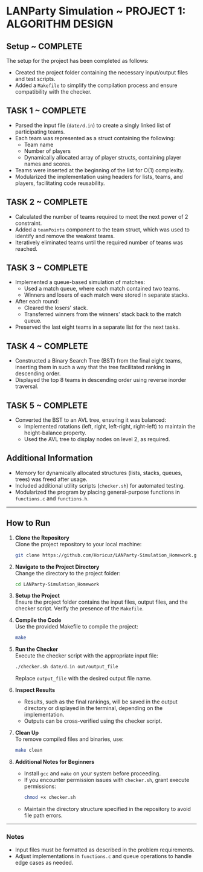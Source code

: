 # LANParty Simulation ~ PROJECT 1: ALGORITHM DESIGN

## Setup ~ COMPLETE
The setup for the project has been completed as follows:

- Created the project folder containing the necessary input/output files and test scripts.  
- Added a `Makefile` to simplify the compilation process and ensure compatibility with the checker.  

## TASK 1 ~ COMPLETE
- Parsed the input file (`date/d.in`) to create a singly linked list of participating teams.  
- Each team was represented as a struct containing the following:
  - Team name
  - Number of players
  - Dynamically allocated array of player structs, containing player names and scores.  
- Teams were inserted at the beginning of the list for O(1) complexity.  
- Modularized the implementation using headers for lists, teams, and players, facilitating code reusability.  

## TASK 2 ~ COMPLETE
- Calculated the number of teams required to meet the next power of 2 constraint.
- Added a `teamPoints` component to the team struct, which was used to identify and remove the weakest teams.  
- Iteratively eliminated teams until the required number of teams was reached.  

## TASK 3 ~ COMPLETE
- Implemented a queue-based simulation of matches:
  - Used a match queue, where each match contained two teams.
  - Winners and losers of each match were stored in separate stacks.  
- After each round:
  - Cleared the losers' stack.
  - Transferred winners from the winners' stack back to the match queue.  
- Preserved the last eight teams in a separate list for the next tasks.  

## TASK 4 ~ COMPLETE
- Constructed a Binary Search Tree (BST) from the final eight teams, inserting them in such a way that the tree facilitated ranking in descending order.  
- Displayed the top 8 teams in descending order using reverse inorder traversal.  

## TASK 5 ~ COMPLETE
- Converted the BST to an AVL tree, ensuring it was balanced:
  - Implemented rotations (left, right, left-right, right-left) to maintain the height-balance property.  
  - Used the AVL tree to display nodes on level 2, as required.  

## Additional Information
- Memory for dynamically allocated structures (lists, stacks, queues, trees) was freed after usage.  
- Included additional utility scripts (`checker.sh`) for automated testing.  
- Modularized the program by placing general-purpose functions in `functions.c` and `functions.h`.  

---

## How to Run

1. **Clone the Repository**  
   Clone the project repository to your local machine:
   ```bash
   git clone https://github.com/Horicuz/LANParty-Simulation_Homework.git
   ```

2. **Navigate to the Project Directory**  
   Change the directory to the project folder:
   ```bash
   cd LANParty-Simulation_Homework
   ```

3. **Setup the Project**  
   Ensure the project folder contains the input files, output files, and the checker script. Verify the presence of the `Makefile`.

4. **Compile the Code**  
   Use the provided Makefile to compile the project:
   ```bash
   make
   ```

5. **Run the Checker**  
   Execute the checker script with the appropriate input file:
   ```bash
   ./checker.sh date/d.in out/output_file
   ```
   Replace `output_file` with the desired output file name.

6. **Inspect Results**  
   - Results, such as the final rankings, will be saved in the output directory or displayed in the terminal, depending on the implementation.
   - Outputs can be cross-verified using the checker script.

7. **Clean Up**  
   To remove compiled files and binaries, use:
   ```bash
   make clean
   ```

8. **Additional Notes for Beginners**  
   - Install `gcc` and `make` on your system before proceeding.
   - If you encounter permission issues with `checker.sh`, grant execute permissions:
     ```bash
     chmod +x checker.sh
     ```
   - Maintain the directory structure specified in the repository to avoid file path errors.

---

### Notes
- Input files must be formatted as described in the problem requirements.
- Adjust implementations in `functions.c` and queue operations to handle edge cases as needed.
